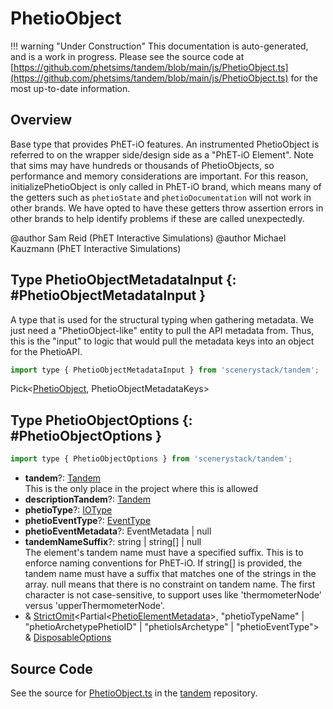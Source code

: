 # PhetioObject

!!! warning "Under Construction"
    This documentation is auto-generated, and is a work in progress. Please see the source code at
    [https://github.com/phetsims/tandem/blob/main/js/PhetioObject.ts](https://github.com/phetsims/tandem/blob/main/js/PhetioObject.ts) for the most up-to-date information.

## Overview

Base type that provides PhET-iO features. An instrumented PhetioObject is referred to on the wrapper side/design side
as a "PhET-iO Element".  Note that sims may have hundreds or thousands of PhetioObjects, so performance and memory
considerations are important.  For this reason, initializePhetioObject is only called in PhET-iO brand, which means
many of the getters such as `phetioState` and `phetioDocumentation` will not work in other brands. We have opted
to have these getters throw assertion errors in other brands to help identify problems if these are called
unexpectedly.

@author Sam Reid (PhET Interactive Simulations)
@author Michael Kauzmann (PhET Interactive Simulations)

## Type PhetioObjectMetadataInput {: #PhetioObjectMetadataInput }


A type that is used for the structural typing when gathering metadata. We just need a "PhetioObject-like" entity
to pull the API metadata from. Thus, this is the "input" to logic that would pull the metadata keys into an object
for the PhetioAPI.

```js
import type { PhetioObjectMetadataInput } from 'scenerystack/tandem';
```


Pick&lt;[PhetioObject](../tandem/PhetioObject.md), PhetioObjectMetadataKeys&gt;



## Type PhetioObjectOptions {: #PhetioObjectOptions }


```js
import type { PhetioObjectOptions } from 'scenerystack/tandem';
```


- **tandem**?: [Tandem](../tandem/Tandem.md)
<br>  This is the only place in the project where this is allowed
- **descriptionTandem**?: [Tandem](../tandem/Tandem.md)
- **phetioType**?: [IOType](../tandem/IOType.md)
- **phetioEventType**?: [EventType](../tandem/EventType.md)
- **phetioEventMetadata**?: EventMetadata | <span style="color: hsla(calc(var(--md-hue) + 180deg),80%,40%,1);">null</span>
- **tandemNameSuffix**?: <span style="color: hsla(calc(var(--md-hue) + 180deg),80%,40%,1);">string</span> | <span style="color: hsla(calc(var(--md-hue) + 180deg),80%,40%,1);">string</span>[] | <span style="color: hsla(calc(var(--md-hue) + 180deg),80%,40%,1);">null</span>
<br>  The element's tandem name must have a specified suffix. This is to enforce naming conventions for PhET-iO.
  If string[] is provided, the tandem name must have a suffix that matches one of the strings in the array.
  null means that there is no constraint on tandem name. The first character is not case-sensitive, to support
  uses like 'thermometerNode' versus 'upperThermometerNode'.
- &amp; [StrictOmit](../phet-core/StrictOmit.md)&lt;Partial&lt;[PhetioElementMetadata](../tandem/phet-io-types.md#PhetioElementMetadata)&gt;, "phetioTypeName" | "phetioArchetypePhetioID" | "phetioIsArchetype" | "phetioEventType"&gt; &amp; [DisposableOptions](../axon/Disposable.md#DisposableOptions)




## Source Code

See the source for [PhetioObject.ts](https://github.com/phetsims/tandem/blob/main/js/PhetioObject.ts) in the [tandem](https://github.com/phetsims/tandem) repository.
